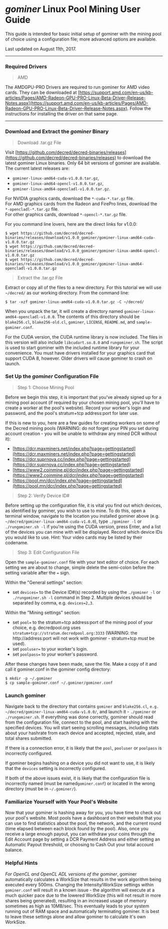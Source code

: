 # **<i class="fa fa-linux"></i> *gominer* Linux Pool Mining User Guide**

This guide is intended for basic initial setup of gominer with the mining pool of choice using a configuration file; more advanced options are available.

Last updated on August 11th, 2017.

---

### **<i class="fa fa-download"></i> Required Drivers**

> AMD

The AMDGPU-PRO Drivers are required to run gominer for AMD video cards. They can be downloaded at [https://support.amd.com/en-us/kb-articles/Pages/AMD-Radeon-GPU-PRO-Linux-Beta-Driver–Release-Notes.aspx](https://support.amd.com/en-us/kb-articles/Pages/AMD-Radeon-GPU-PRO-Linux-Beta-Driver–Release-Notes.aspx). Follow the instructions for installing the driver on that same page.

---

### **<i class="fa fa-download"></i> Download and Extract the *gominer* Binary**

>Download .tar.gz File

Visit [https://github.com/decred/decred-binaries/releases](https://github.com/decred/decred-binaries/releases) to download the latest gominer Linux binaries. Only 64 bit versions of gominer are available. The current latest releases are:

- `gominer-linux-amd64-cuda-v1.0.0.tar.gz`,
- `gominer-linux-amd64-opencl-v1.0.0.tar.gz`,
- `gominer-linux-amd64-opencladl-v1.0.0.tar.gz`.

For NVIDIA graphics cards, download the `*-cuda-*.tar.gz` file. <br />
For AMD graphics cards from the Radeon and FirePro lines, download the `*-opencladl-*.tar.gz` file. <br />
For other graphics cards, download `*-opencl-*.tar.gz` file.

For you command line lovers, here are the direct links for v1.0.0:

```no-highlight
$ wget https://github.com/decred/decred-binaries/releases/download/v1.0.0_gominer/gominer-linux-amd64-cuda-v1.0.0.tar.gz
$ wget https://github.com/decred/decred-binaries/releases/download/v1.0.0_gominer/gominer-linux-amd64-opencl-v1.0.0.tar.gz
$ wget https://github.com/decred/decred-binaries/releases/download/v1.0.0_gominer/gominer-linux-amd64-opencladl-v1.0.0.tar.gz
```

>Extract the .tar.gz File

Extract or copy all of the files to a new directory. For this tutorial we will use `~/decred/` as our working directory. From the command line:

```no-highlight
$ tar -xzf gominer-linux-amd64-cuda-v1.0.0.tar.gz -C ~/decred/
```

When you unpack the tar, it will create a directory named `gominer-linux-amd64-opencladl-v1.0.0`. The contents of this directory should be `blake256.cl`, `blake256-old.cl`, `gominer`, `LICENSE`, `README.md`, and `sample-gominer.conf`.

For the CUDA version, the CUDA runtime library is now included.  The files in this version will also include `libcudart.so.8.0` and `rungominer.sh`. The script is used to start gominer with the included runtime library for your convenience.  You must have drivers installed for your graphics card that support CUDA 8, however.  Older drivers will cause gominer to crash on launch.

### **Set Up the *gominer* Configuration File**

> Step 1: Choose Mining Pool

Before we begin this step, it is important that you've already signed up for a mining pool account (if required by your chosen mining pool, you'll have to create a worker at the pool's website). Record your worker's login and password, and the pool's stratum+tcp address:port for later use.

If this is new to you, here are a few guides for creating workers on some of the Decred mining pools (WARNING: do not forget your PIN you set during account creation - you will be unable to withdraw any mined DCR without it):

- [https://dcr.maxminers.net/index.php?page=gettingstarted](https://dcr.maxminers.net/index.php?page=gettingstarted)
- [https://dcr.suprnova.cc/index.php?page=gettingstarted](https://dcr.suprnova.cc/index.php?page=gettingstarted)
- [https://www2.coinmine.pl/dcr/index.php?page=gettingstarted](https://www2.coinmine.pl/dcr/index.php?page=gettingstarted)
- [https://pool.mn/dcr/index.php?page=gettingstarted](https://pool.mn/dcr/index.php?page=gettingstarted)

> Step 2: Verify Device ID#

Before setting up the configuration file, it is vital you find out which devices, as identified by gominer, you wish to use to mine. To do this, open a terminal window, navigate to the location you installed gominer above (e.g. `~/decred/gominer-linux-amd64-cuda-v1.0.0`), type `./gominer -l` or `./rungominer.sh -l` if you're using the CUDA version, press Enter, and a list of the devices you can mine with will be displayed. Record which device IDs you would like to use. Hint: Your video cards may be listed by their codename.

> Step 3: Edit Configuration File

Open the `sample-gominer.conf` file with your text editor of choice. For each setting we are about to change, simple delete the semi-colon before the setting variable after the `=` sign. 

Within the "General settings" section:

- set `devices=` to the Device ID#(s) recorded by using the `./gominer -l` or `./rungominer.sh -l` command in Step 2. Multiple devices should be separated by comma, e.g. `devices=2,3`.

Within the "Mining settings" section:

- set `pool=` to the stratum+tcp address:port of the mining pool of your choice, e.g. decredpool.org uses `stratum+tcp://stratum.decredpool.org:3333` (WARNING: the http://address:port will not work with gominer - stratum+tcp *must* be used).
- set `pooluser=` to your worker's login.
- set `poolpass=` to your worker's password.

After these changes have been made, save the file.  Make a copy of it and call it gominer.conf in the gominer config directory:

```no-highlight
$ mkdir -p ~/.gominer
$ cp sample-gominer.conf ~/.gominer/gominer.conf
```

### **Launch gominer**

Navigate back to the directory that contains `gominer` and `blake256.cl`, `e.g. ~/decred/gominer-linux-amd64-cuda-v1.0.0/`, and launch it - `./gominer` or `./rungominer.sh`. If everything was done correctly, gominer should read from the configuration file, connect to the pool, and start hashing with the specified devices. You will start seeing scrolling messages, including stats about your hashrate from each device and accepted, rejected, stale, and total shares submitted.

If there is a connection error, it is likely that the `pool`, `pooluser` or `poolpass` is incorrectly configured.

If gominer begins hashing on a device you did not want to use, it is likely that the `devices` setting is incorrectly configured.

If both of the above issues exist, it is likely that the configuration file is incorrectly named (must be named`gominer.conf`) or located in the wrong directory (must be in `~/.gominer/`).

### **Familiarize Yourself with Your Pool's Website**

Now that your gominer is hashing away for you, you have time to check out your pool's website. Most pools have a dashboard on their website that you can use to find statistics about the pool, the network, and the current round (time elapsed between each block found by the pool). Also, once you receive a large enough payout, you can withdraw your coins through the Edit Account page by setting a DCR Payment Address and either setting an Automatic Payout threshold, or choosing to Cash Out your total account balance.

### **Helpful Hints**

*For OpenCL and OpenCL ADL versions of the gominer*, gominer automatically calculates a WorkSize that results in the work algorithm being executed every 500ms. Changing the Intensity/WorkSize settings within `gominer.conf` will result in a known issue - the algorithm will execute at a much quicker pace due to the lowered WorkSize (this will not result in more shares being generated), resulting in an increased usage of memory sometimes as high as 10MB/sec. This eventually leads to your system running out of RAM space and automatically terminating gominer. It is best to leave these settings alone and allow gominer to calculate it's own WorkSize.
